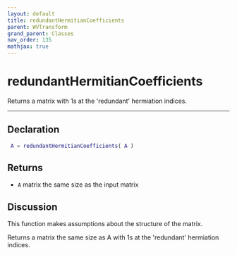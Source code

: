 ```yaml
---
layout: default
title: redundantHermitianCoefficients
parent: WVTransform
grand_parent: Classes
nav_order: 135
mathjax: true
---
```


#  redundantHermitianCoefficients

Returns a matrix with 1s at the 'redundant' hermiation indices.


---

## Declaration
```matlab
 A = redundantHermitianCoefficients( A )
```
## Returns
+ `A`  matrix the same size as the input matrix

## Discussion

  This function makes assumptions about the structure of the matrix.
 
  Returns a matrix the same size as A with 1s at the 'redundant'
  hermiation indices.
 
      
